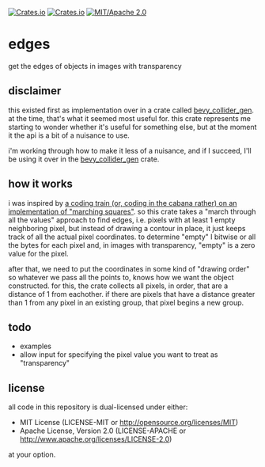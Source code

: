 [![Crates.io](<https://img.shields.io/crates/v/edges.svg>)](<https://crates.io/crates/edges>)
[![Crates.io](<https://img.shields.io/crates/d/edges.svg>)](<https://crates.io/crates/edges>)
[![MIT/Apache 2.0](<https://img.shields.io/badge/license-MIT%2FApache-blue.svg>)](<https://github.com/shnewto/edges#license>)

# edges

get the edges of objects in images with transparency

## disclaimer

this existed first as implementation over in a crate called [bevy_collider_gen](<https://github.com/shnewto/bevy_collider_gen>). at the time, that's what it seemed most useful for. this crate represents me starting to wonder whether it's useful for something else, but at the moment it the api is a bit of a nuisance to use.

i'm working through how to make it less of a nuisance, and if I succeed, I'll be using it over in the [bevy_collider_gen](<https://github.com/shnewto/bevy_collider_gen>) crate.

## how it works

i was inspired by [a coding train (or, coding in the cabana rather) on an implementation of "marching squares"](<https://youtu.be/0ZONMNUKTfU>).
so this crate takes a "march through all the values" approach to find edges, i.e. pixels with at least 1 empty neighboring pixel, but
instead of drawing a contour in place, it just keeps track of all the actual pixel coordinates. to determine "empty" I bitwise
or all the bytes for each pixel and, in images with transparency, "empty" is a zero value for the pixel.

after that, we need to put the coordinates in some kind of "drawing order" so whatever we pass all the points to, knows how we want the object constructed. for this, the
crate collects all pixels, in order, that are a distance of 1 from eachother. if there are pixels that have a distance greater than 1
from any pixel in an existing group, that pixel begins a new group.

## todo

- examples
- allow input for specifying the pixel value you want to treat as "transparency"

## license

all code in this repository is dual-licensed under either:

- MIT License (LICENSE-MIT or <http://opensource.org/licenses/MIT>)
- Apache License, Version 2.0 (LICENSE-APACHE or <http://www.apache.org/licenses/LICENSE-2.0>)

at your option.